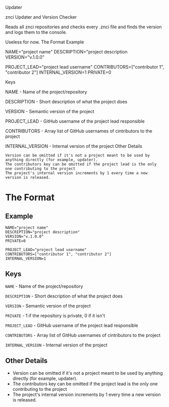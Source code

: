 Updater

znci Updater and Version Checker

Reads all znci repositories and checks every .znci file and finds the version and logs them to the console.

Useless for now.
The Format
Example

NAME="project name"
DESCRIPTION="project description
VERSION="v.1.0.0"

PROJECT_LEAD="project lead username"
CONTRIBUTORS=["contributor 1", "contributor 2"]
INTERNAL_VERSION=1
PRIVATE=0

Keys

NAME - Name of the project/repository

DESCRIPTION - Short description of what the project does

VERSION - Semantic version of the project

PROJECT_LEAD - GitHub username of the project lead responsible

CONTRIBUTORS - Array list of GitHub usernames of cintributors to the project

INTERNAL_VERSION - Internal version of the project
Other Details

    Version can be omitted if it's not a project meant to be used by anything directly (for example, updater).
    The contributors key can be omitted if the project lead is the only one contributing to the project
    The project's internal version increments by 1 every time a new version is released.


# The Format

## Example
```
NAME="project name"
DESCRIPTION="project description"
VERSION="v.1.0.0"
PRIVATE=0

PROJECT_LEAD="project lead username"
CONTRIBUTORS=["contributor 1", "contributor 2"]
INTERNAL_VERSION=1
```

## Keys
`NAME` - Name of the project/repository

`DESCRIPTION` - Short description of what the project does

`VERSION` - Semantic version of the project

`PRIVATE` - 1 if the repository is private, 0 if it isn't

`PROJECT_LEAD` - GitHub username of the project lead responsible

`CONTRIBUTORS` - Array list of GitHub usernames of cintributors to the project

`INTERNAL_VERSION` - Internal version of the project

## Other Details
- Version can be omitted if it's not a project meant to be used by anything directly (for example, updater).
- The contributors key can be omitted if the project lead is the only one contributing to the project
- The project's internal version increments by 1 every time a new version is released.
